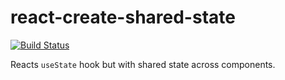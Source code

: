 # react-create-shared-state

[![Build Status](https://github.com/mucsi96/react-create-shared-state/workflows/Build/badge.svg)](https://github.com/mucsi96/react-create-shared-state/actions?query=workflow%3ABuild+branch%3Amaster)

Reacts `useState` hook but with shared state across components.
